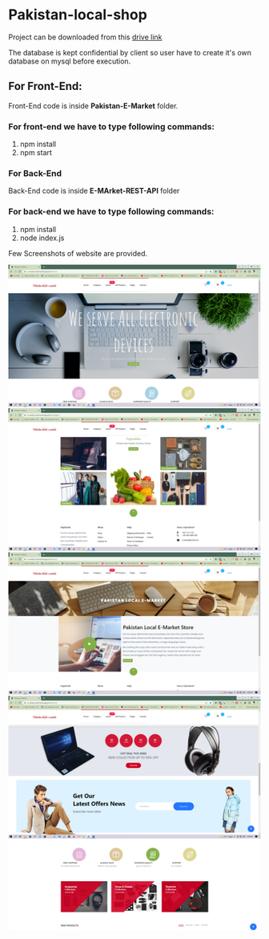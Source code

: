 # Pakistan-local-shop

Project can be downloaded from this [drive link](https://drive.google.com/file/d/1UmHVED5LLiG_qsnlG1YFNdCCPlPRitd0/view?usp=sharing)

The database is kept confidential by client so user have to create it's own database on mysql before execution.

## For Front-End:
Front-End code is inside **Pakistan-E-Market** folder.

### For front-end we have to type following commands:
1) npm install
2) npm start

### For Back-End
Back-End code is inside **E-MArket-REST-API** folder

### For back-end we have to type following commands:
1) npm install
2) node index.js

Few Screenshots of website are provided.

![image-1](https://github.com/Jaweria-Saeed/Pakistan-local-shop/blob/main/emarket%20(1).png)
![image-2](https://github.com/Jaweria-Saeed/Pakistan-local-shop/blob/main/emarket%20(2).png)
![image-3](https://github.com/Jaweria-Saeed/Pakistan-local-shop/blob/main/emarket%20(3).png)
![image-4](https://github.com/Jaweria-Saeed/Pakistan-local-shop/blob/main/emarket%20(4).png)
![image-5](https://github.com/Jaweria-Saeed/Pakistan-local-shop/blob/main/emarket%20(5).png)

